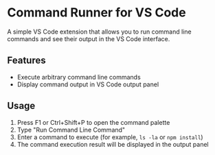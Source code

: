 # Command Runner for VS Code

A simple VS Code extension that allows you to run command line commands and see their output in the VS Code interface.

## Features

- Execute arbitrary command line commands
- Display command output in VS Code output panel

## Usage

1. Press F1 or Ctrl+Shift+P to open the command palette
2. Type "Run Command Line Command"
3. Enter a command to execute (for example, `ls -la` or `npm install`)
4. The command execution result will be displayed in the output panel